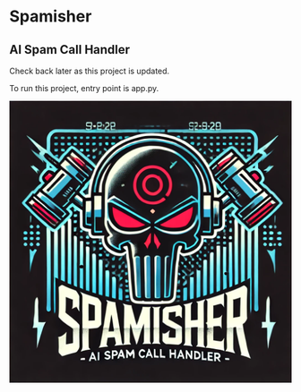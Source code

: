 # Spamisher

## AI Spam Call Handler

Check back later as this project is updated.

To run this project, entry point is app.py.  

![Logo](media/Spamisher.webp)
